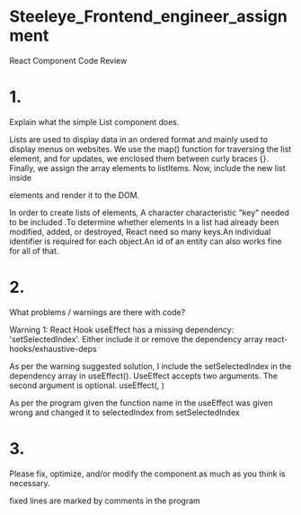 # Steeleye_Frontend_engineer_assignment
React Component Code Review

# 1.
Explain what the simple List component does.

Lists are used to display data in an ordered format and mainly used to display menus on websites.
We use the map() function for traversing the list element, and for updates, we enclosed them between curly braces {}. Finally, we assign the array elements to listItems. Now, include the new list inside <ul> </ul> elements and render it to the DOM.

In order to create lists of elements, A character characteristic "key" needed to be included .To determine whether elements in a list had already been modified, added, or destroyed, React need so many keys.An individual identifier is required for each object.An id of an entity can also works fine for all of that. 


# 2.
What problems / warnings are there with code?

Warning 1:
React Hook useEffect has a missing dependency: 'setSelectedIndex'. Either include it or remove the dependency array react-hooks/exhaustive-deps

As per the warning suggested solution, I include the setSelectedIndex in the dependency array in useEffect(). UseEffect accepts two arguments. The second argument is optional. useEffect(<function>, <dependency>)
  
As per the program given the function name in the useEffect was given wrong and changed it to selectedIndex from setSelectedIndex

# 3.
Please fix, optimize, and/or modify the component as much as you think is necessary.
  
fixed lines are marked by comments in the program


